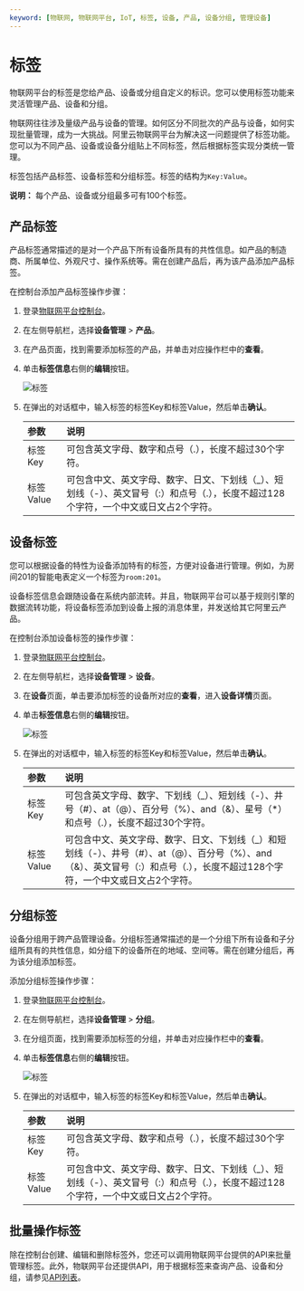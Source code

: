 ```yaml
---
keyword: [物联网, 物联网平台, IoT, 标签, 设备, 产品, 设备分组, 管理设备]
---
```


# 标签

物联网平台的标签是您给产品、设备或分组自定义的标识。您可以使用标签功能来灵活管理产品、设备和分组。

物联网往往涉及量级产品与设备的管理。如何区分不同批次的产品与设备，如何实现批量管理，成为一大挑战。阿里云物联网平台为解决这一问题提供了标签功能。您可以为不同产品、设备或设备分组贴上不同标签，然后根据标签实现分类统一管理。

标签包括产品标签、设备标签和分组标签。标签的结构为`Key:Value`。

**说明：** 每个产品、设备或分组最多可有100个标签。

## 产品标签

产品标签通常描述的是对一个产品下所有设备所具有的共性信息。如产品的制造商、所属单位、外观尺寸、操作系统等。需在创建产品后，再为该产品添加产品标签。

在控制台添加产品标签操作步骤：

1.  登录[物联网平台控制台](https://iot.console.aliyun.com/)。

2.  在左侧导航栏，选择**设备管理** \> **产品**。

3.  在产品页面，找到需要添加标签的产品，并单击对应操作栏中的**查看**。

4.  单击**标签信息**右侧的**编辑**按钮。

    ![标签](https://static-aliyun-doc.oss-cn-hangzhou.aliyuncs.com/assets/img/zh-CN/5286549951/p2847.png)

5.  在弹出的对话框中，输入标签的标签Key和标签Value，然后单击**确认**。

    |参数|说明|
    |:-|:-|
    |标签Key|可包含英文字母、数字和点号（.），长度不超过30个字符。|
    |标签Value|可包含中文、英文字母、数字、日文、下划线（\_）、短划线（-）、英文冒号（:）和点号（.），长度不超过128个字符，一个中文或日文占2个字符。|


## 设备标签

您可以根据设备的特性为设备添加特有的标签，方便对设备进行管理。例如，为房间201的智能电表定义一个标签为`room:201`。

设备标签信息会跟随设备在系统内部流转。并且，物联网平台可以基于规则引擎的数据流转功能，将设备标签添加到设备上报的消息体里，并发送给其它阿里云产品。

在控制台添加设备标签的操作步骤：

1.  登录[物联网平台控制台](https://iot.console.aliyun.com/)。

2.  在左侧导航栏，选择**设备管理** \> **设备**。

3.  在**设备**页面，单击要添加标签的设备所对应的**查看**，进入**设备详情**页面。

4.  单击**标签信息**右侧的**编辑**按钮。

    ![标签](https://static-aliyun-doc.oss-cn-hangzhou.aliyuncs.com/assets/img/zh-CN/5286549951/p2849.png)

5.  在弹出的对话框中，输入标签的标签Key和标签Value，然后单击**确认**。

    |参数|说明|
    |:-|:-|
    |标签Key|可包含英文字母、数字、下划线（\_）、短划线（-）、井号（\#）、at（@）、百分号（%）、and（&）、星号（\*）和点号（.），长度不超过30个字符。|
    |标签Value|可包含中文、英文字母、数字、日文、下划线（\_）和短划线（-）、井号（\#）、at（@）、百分号（%）、and（&）、英文冒号（:）和点号（.），长度不超过128个字符，一个中文或日文占2个字符。|


## 分组标签

设备分组用于跨产品管理设备。分组标签通常描述的是一个分组下所有设备和子分组所具有的共性信息，如分组下的设备所在的地域、空间等。需在创建分组后，再为该分组添加标签。

添加分组标签操作步骤：

1.  登录[物联网平台控制台](https://iot.console.aliyun.com/)。

2.  在左侧导航栏，选择**设备管理** \> **分组**。

3.  在分组页面，找到需要添加标签的分组，并单击对应操作栏中的**查看**。

4.  单击**标签信息**右侧的**编辑**按钮。

    ![标签](https://static-aliyun-doc.oss-cn-hangzhou.aliyuncs.com/assets/img/zh-CN/5286549951/p32634.png)

5.  在弹出的对话框中，输入标签的标签Key和标签Value，然后单击**确认**。

    |参数|说明|
    |:-|:-|
    |标签Key|可包含英文字母、数字和点号（.），长度不超过30个字符。|
    |标签Value|可包含中文、英文字母、数字、日文、下划线（\_）、短划线（-）、英文冒号（:）和点号（.），长度不超过128个字符，一个中文或日文占2个字符。|


## 批量操作标签

除在控制台创建、编辑和删除标签外，您还可以调用物联网平台提供的API来批量管理标签。此外，物联网平台还提供API，用于根据标签来查询产品、设备和分组，请参见[API列表](/cn.zh-CN/云端开发指南/云端API参考/API列表.md)。

